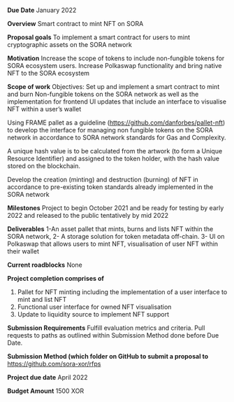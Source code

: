 **Due Date**
January 2022

**Overview**
Smart contract to mint NFT on SORA 

**Proposal goals**
To implement a smart contract for users to mint cryptographic assets on the SORA network

**Motivation**
Increase the scope of tokens to include non-fungible tokens for SORA ecosystem users. Increase Polkaswap functionality and bring native NFT to the SORA ecosystem

**Scope of work**
Objectives: Set up and implement a smart contract to mint and burn Non-fungible tokens on the SORA network as well as the implementation for frontend UI updates that include an interface to visualise NFT within a user’s wallet 

Using FRAME pallet as a guideline (https://github.com/danforbes/pallet-nft) to develop the interface for managing non fungible tokens on the SORA network in accordance to SORA network standards for Gas and Complexity.

A unique hash value is to be calculated from the artwork (to form a Unique Resource Identifier) and assigned to the token holder, with the hash value stored on the blockchain.  

Develop the creation (minting) and destruction (burning) of NFT in accordance to pre-existing token standards already implemented in the SORA network 

**Milestones** 
Project to begin October 2021 and be ready for testing by early 2022 and released to the public tentatively by mid 2022

**Deliverables** 
1-An asset pallet that mints, burns and lists NFT within the SORA network, 
2- A storage solution for token metadata off-chain. 
3- UI on Polkaswap that allows users to mint NFT, visualisation of user NFT within their wallet 

**Current roadblocks**
None 

**Project completion comprises of**
1) Pallet for NFT minting including the implementation of a user interface to mint and list NFT 
2) Functional user interface for owned NFT visualisation 
3) Update to liquidity source to implement NFT support

**Submission Requirements**
Fulfill evaluation metrics and criteria.
Pull requests to paths as outlined within Submission Method done before Due Date.

**Submission Method (which folder on GitHub to submit a proposal to**
https://github.com/sora-xor/rfps

**Project due date** 
April 2022

**Budget Amount**
1500 XOR
